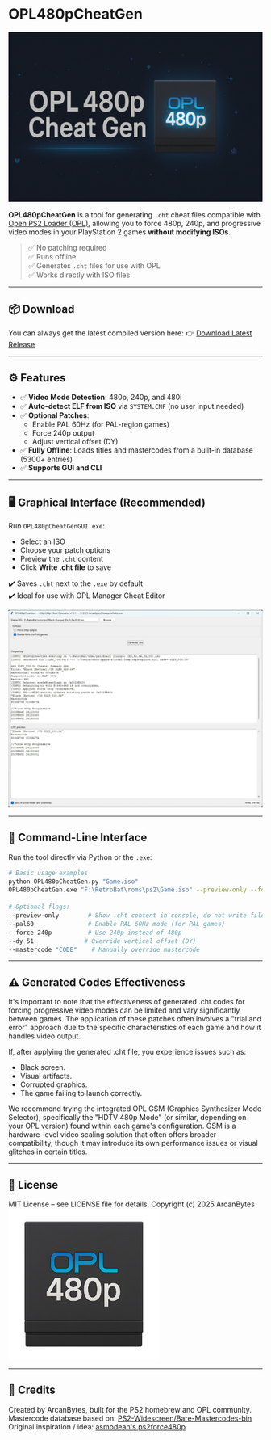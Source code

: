 # OPL480pCheatGen

![Banner](img/OPL480pCheatGen_banner.png)


**OPL480pCheatGen** is a tool for generating `.cht` cheat files compatible with [Open PS2 Loader (OPL)](https://github.com/ifcaro/Open-PS2-Loader), allowing you to force 480p, 240p, and progressive video modes in your PlayStation 2 games **without modifying ISOs**.

> ✅ No patching required  
> ✅ Runs offline  
> ✅ Generates `.cht` files for use with OPL  
> ✅ Works directly with ISO files

---

## 📦 Download

You can always get the latest compiled version here:
👉 [Download Latest Release](https://github.com/arcanbytes/OPL480pCheatGen/releases/latest)

---

## ⚙️ Features

- ✅ **Video Mode Detection**: 480p, 240p, and 480i
- ✅ **Auto-detect ELF from ISO** via `SYSTEM.CNF` (no user input needed)
- ✅ **Optional Patches**:
  - Enable PAL 60Hz (for PAL-region games)
  - Force 240p output
  - Adjust vertical offset (DY)
- ✅ **Fully Offline**: Loads titles and mastercodes from a built-in database (5300+ entries)
- ✅ **Supports GUI and CLI**

---

## 🖥️ Graphical Interface (Recommended)

Run `OPL480pCheatGenGUI.exe`:

- Select an ISO 
- Choose your patch options
- Preview the `.cht` content
- Click **Write .cht file** to save

✔️ Saves `.cht` next to the `.exe` by default  
✔️ Ideal for use with OPL Manager Cheat Editor 

<img src="img/OPL480pCheatGen_screenshot_01.jpg" width="850">

---

## 🧪 Command-Line Interface

Run the tool directly via Python or the `.exe`:

```bash
# Basic usage examples
python OPL480pCheatGen.py "Game.iso"
OPL480pCheatGen.exe "F:\RetroBat\roms\ps2\Game.iso" --preview-only --force-240p

# Optional flags:
--preview-only        # Show .cht content in console, do not write file
--pal60               # Enable PAL 60Hz mode (for PAL games)
--force-240p          # Use 240p instead of 480p
--dy 51              # Override vertical offset (DY)
--mastercode "CODE"    # Manually override mastercode
```

---

## ⚠️ Generated Codes Effectiveness

It's important to note that the effectiveness of generated .cht codes for forcing progressive video modes can be limited and vary significantly between games. The application of these patches often involves a "trial and error" approach due to the specific characteristics of each game and how it handles video output.

If, after applying the generated .cht file, you experience issues such as:
- Black screen.
- Visual artifacts.
- Corrupted graphics.
- The game failing to launch correctly.

We recommend trying the integrated OPL GSM (Graphics Synthesizer Mode Selector), specifically the "HDTV 480p Mode" (or similar, depending on your OPL version) found within each game's configuration. GSM is a hardware-level video scaling solution that often offers broader compatibility, though it may introduce its own performance issues or visual glitches in certain titles.

---

## 📝 License

MIT License – see LICENSE file for details.
Copyright (c) 2025 ArcanBytes<br>
<img src="img/OPL480pCheatGen.png" width="300">

---

## 🙏 Credits

Created by ArcanBytes, built for the PS2 homebrew and OPL community.<br> 
Mastercode database based on: [PS2-Widescreen/Bare-Mastercodes-bin](https://github.com/PS2-Widescreen/Bare-Mastercodes-bin)<br>
Original inspiration / idea: [asmodean's ps2force480p](http://asmodean.reverse.net/pages/ps2force480p.html)
